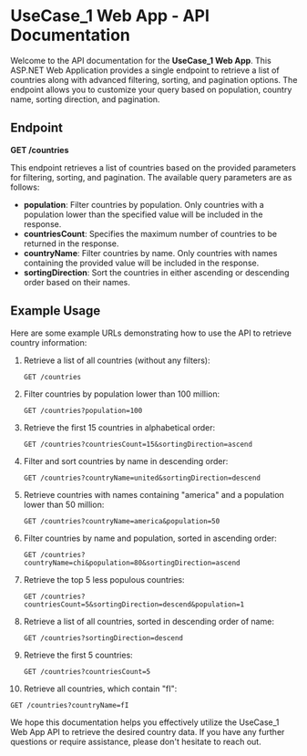 
# UseCase_1 Web App - API Documentation

Welcome to the API documentation for the **UseCase_1 Web App**. This ASP.NET Web Application provides a single endpoint to retrieve a list of countries along with advanced filtering, sorting, and pagination options. The endpoint allows you to customize your query based on population, country name, sorting direction, and pagination.

## Endpoint

**GET /countries**

This endpoint retrieves a list of countries based on the provided parameters for filtering, sorting, and pagination. The available query parameters are as follows:

- **population**: Filter countries by population. Only countries with a population lower than the specified value will be included in the response.
- **countriesCount**: Specifies the maximum number of countries to be returned in the response.
- **countryName**: Filter countries by name. Only countries with names containing the provided value will be included in the response.
- **sortingDirection**: Sort the countries in either ascending or descending order based on their names.

## Example Usage

Here are some example URLs demonstrating how to use the API to retrieve country information:

1. Retrieve a list of all countries (without any filters):
   ```
   GET /countries
   ```

2. Filter countries by population lower than 100 million:
   ```
   GET /countries?population=100
   ```

3. Retrieve the first 15 countries in alphabetical order:
   ```
   GET /countries?countriesCount=15&sortingDirection=ascend
   ```

4. Filter and sort countries by name in descending order:
   ```
   GET /countries?countryName=united&sortingDirection=descend
   ```

5. Retrieve countries with names containing "america" and a population lower than 50 million:
   ```
   GET /countries?countryName=america&population=50
   ```

6. Filter countries by name and population, sorted in ascending order:
   ```
   GET /countries?countryName=chi&population=80&sortingDirection=ascend
   ```

7. Retrieve the top 5 less populous countries:
   ```
   GET /countries?countriesCount=5&sortingDirection=descend&population=1
   ```

8. Retrieve a list of all countries, sorted in descending order of name:
   ```
   GET /countries?sortingDirection=descend
   ```

9. Retrieve the first 5 countries:
   ```
   GET /countries?countriesCount=5
   ```

10. Retrieve all countries, which contain "fI":
   ```
   GET /countries?countryName=fI
   ```

We hope this documentation helps you effectively utilize the UseCase_1 Web App API to retrieve the desired country data. If you have any further questions or require assistance, please don't hesitate to reach out.
